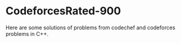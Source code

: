 # CodeforcesRated-900
Here are some solutions of problems from codechef and codeforces problems in C++.
